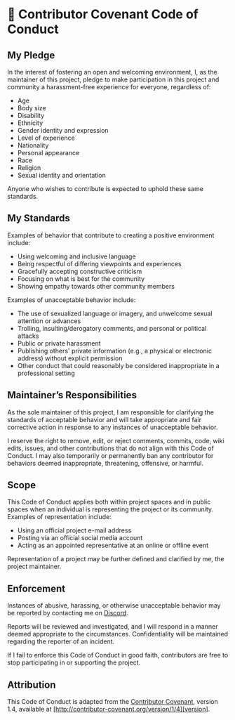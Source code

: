 # 📝 Contributor Covenant Code of Conduct

## My Pledge

In the interest of fostering an open and welcoming environment, I, as the maintainer of this project, pledge to make participation in this project and community a harassment-free experience for everyone, regardless of:

* Age
* Body size
* Disability
* Ethnicity
* Gender identity and expression
* Level of experience
* Nationality
* Personal appearance
* Race
* Religion
* Sexual identity and orientation

Anyone who wishes to contribute is expected to uphold these same standards.

## My Standards

Examples of behavior that contribute to creating a positive environment include:

* Using welcoming and inclusive language
* Being respectful of differing viewpoints and experiences
* Gracefully accepting constructive criticism
* Focusing on what is best for the community
* Showing empathy towards other community members

Examples of unacceptable behavior include:

* The use of sexualized language or imagery, and unwelcome sexual attention or advances
* Trolling, insulting/derogatory comments, and personal or political attacks
* Public or private harassment
* Publishing others' private information (e.g., a physical or electronic address) without explicit permission
* Other conduct that could reasonably be considered inappropriate in a professional setting

## Maintainer’s Responsibilities

As the sole maintainer of this project, I am responsible for clarifying the standards of acceptable behavior and will take appropriate and fair corrective action in response to any instances of unacceptable behavior.

I reserve the right to remove, edit, or reject comments, commits, code, wiki edits, issues, and other contributions that do not align with this Code of Conduct. I may also temporarily or permanently ban any contributor for behaviors deemed inappropriate, threatening, offensive, or harmful.

## Scope

This Code of Conduct applies both within project spaces and in public spaces when an individual is representing the project or its community. Examples of representation include:

* Using an official project e-mail address
* Posting via an official social media account
* Acting as an appointed representative at an online or offline event

Representation of a project may be further defined and clarified by me, the project maintainer.

## Enforcement

Instances of abusive, harassing, or otherwise unacceptable behavior may be reported by contacting me on [Discord](https://discord.gg/D76H7RVPC9).

Reports will be reviewed and investigated, and I will respond in a manner deemed appropriate to the circumstances. Confidentiality will be maintained regarding the reporter of an incident.

If I fail to enforce this Code of Conduct in good faith, contributors are free to stop participating in or supporting the project.

## Attribution

This Code of Conduct is adapted from the [Contributor Covenant][homepage], version 1.4, available at [http://contributor-covenant.org/version/1/4][version].

[homepage]: http://contributor-covenant.org
[version]: http://contributor-covenant.org/version/1/4/
